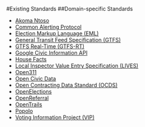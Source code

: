 #Existing Standards
##Domain-specific Standards
* [Akoma Ntoso](../../standards/domain_specific_standards/akoma_ntoso.md)
* [Common Alerting Protocol](../../standards/domain_specific_standards/common_alerting_protocol.md)
* [Election Markup Language (EML)](../../standards/domain_specific_standards/election_markup_language_eml.md)
* [General Transit Feed Specification (GTFS)](../../standards/domain_specific_standards/general_transit_feed_specification_gtfs.md)
* [GTFS Real-Time (GTFS-RT)](../../standards/domain_specific_standards/gtfs_realtime_gtfsrt.md)
* [Google Civic Information API](../../standards/domain_specific_standards/google_civic_information_api.md)
* [House Facts](../../standards/domain_specific_standards/house_facts.md)
* [Local Inspector Value Entry Specification (LIVES)](../../standards/domain_specific_standards/local_inspector_value_entry_specification_lives.md)
* [Open311](../../standards/domain_specific_standards/open311.md)
* [Open Civic Data](../../standards/domain_specific_standards/open_civic_data.md)
* [Open Contracting Data Standard (OCDS)](../../standards/domain_specific_standards/open_contracting_data_standard_ocds.md)
* [OpenElections](../../standards/domain_specific_standards/openelections.md)
* [OpenReferral](../../standards/domain_specific_standards/openreferral.md)
* [OpenTrails](../../standards/domain_specific_standards/opentrails.md)
* [Popolo](../../standards/domain_specific_standards/popolo.md)
* [Voting Information Project (VIP)](../../standards/domain_specific_standards/voting_information_project_vip.md)

